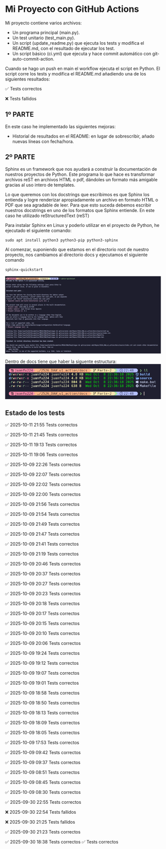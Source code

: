 # Mi Proyecto con GitHub Actions
Mi proyecto contiene varios archivos:
- Un programa principal (main.py).
- Un test unitario (test_main.py).
- Un script (update_readme.py) que ejecuta los tests y modifica el README.md, con el resultado de ejecutar los test.
- Un script básico (ci.yml) que ejecuta y hace commit automático con git-auto-commit-action.

Cuando se hago un push en main el workflow ejecuta el script en Python. El script corre los tests y modifica el README.md añadiendo una de los siguientes resultados:

✅ Tests correctos

❌ Tests fallidos

## 1º PARTE
En este caso he implementado las siguientes mejoras:
- Historial de resultados en el README: en lugar de sobrescribir, añado nuevas líneas con fecha/hora.

## 2º PARTE
Sphinx es un framework que nos ayudará a construir la documentación de nuestros proyectos de Python. Este programa lo que hace es transformar archivos reST en archivos HTML o pdf, dándoles un formato más amigable gracias al uso intero de templates.

Lo que queremos con los docstrings que escribimos es que Sphinx los entienda y logre renderizar apropiadamente un archivo en formato HTML o PDF que sea agradable de leer. Para que esto suceda debemos escribir nuestros docstrings en uno de los formatos que Sphinx entiende. En este caso he utilizado reStructuredText (reST)

Para instalar Sphinx en Linux y poderlo utilizar en el proyecto de Python, he ejecutado el siguiente comando:
```
sudo apt install python3 python3-pip python3-sphinx
```

Al comenzar, suponiendo que estamos en el directorio root de nuestro proyecto, nos cambiamos al directorio docs y ejecutamos el siguiente comando
```
sphinx-quickstart
```
![sphinx-quickstart](https://github.com/Juanfu224/2526_DAW_u1_action/blob/ee62e4b93cfc37f115eff96e518018f0d1dc9dce/images/sphinx-quickstart.png)

Dentro de docs tiene que haber la siguente estructura:
![estructura_docs](https://github.com/Juanfu224/2526_DAW_u1_action/blob/f617396b1ff56e66878aa3d1207de91c499f318a/images/estructura_docs.png)



## Estado de los tests
✅ 2025-10-11 21:55 Tests correctos

✅ 2025-10-11 21:45 Tests correctos

✅ 2025-10-11 19:13 Tests correctos

✅ 2025-10-11 19:06 Tests correctos

✅ 2025-10-09 22:26 Tests correctos

✅ 2025-10-09 22:07 Tests correctos

✅ 2025-10-09 22:02 Tests correctos

✅ 2025-10-09 22:00 Tests correctos

✅ 2025-10-09 21:56 Tests correctos

✅ 2025-10-09 21:54 Tests correctos

✅ 2025-10-09 21:49 Tests correctos

✅ 2025-10-09 21:47 Tests correctos

✅ 2025-10-09 21:41 Tests correctos

✅ 2025-10-09 21:19 Tests correctos

✅ 2025-10-09 20:46 Tests correctos

✅ 2025-10-09 20:37 Tests correctos

✅ 2025-10-09 20:27 Tests correctos

✅ 2025-10-09 20:23 Tests correctos

✅ 2025-10-09 20:18 Tests correctos

✅ 2025-10-09 20:17 Tests correctos

✅ 2025-10-09 20:15 Tests correctos

✅ 2025-10-09 20:10 Tests correctos

✅ 2025-10-09 20:06 Tests correctos

✅ 2025-10-09 19:24 Tests correctos

✅ 2025-10-09 19:12 Tests correctos

✅ 2025-10-09 19:07 Tests correctos

✅ 2025-10-09 19:01 Tests correctos

✅ 2025-10-09 18:58 Tests correctos

✅ 2025-10-09 18:50 Tests correctos

✅ 2025-10-09 18:13 Tests correctos

✅ 2025-10-09 18:09 Tests correctos

✅ 2025-10-09 18:05 Tests correctos

✅ 2025-10-09 17:53 Tests correctos

✅ 2025-10-09 09:42 Tests correctos

✅ 2025-10-09 09:37 Tests correctos

✅ 2025-10-09 08:51 Tests correctos

✅ 2025-10-09 08:45 Tests correctos

✅ 2025-10-09 08:30 Tests correctos

✅ 2025-09-30 22:55 Tests correctos

❌ 2025-09-30 22:54 Tests fallidos

❌ 2025-09-30 21:25 Tests fallidos

✅ 2025-09-30 21:23 Tests correctos

✅ 2025-09-30 18:38 Tests correctos
✅ Tests correctos
